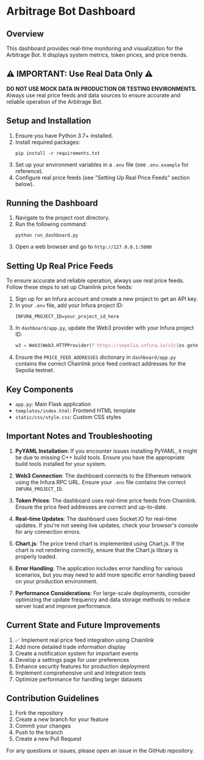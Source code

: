 # Arbitrage Bot Dashboard

## Overview
This dashboard provides real-time monitoring and visualization for the Arbitrage Bot. It displays system metrics, token prices, and price trends.

## ⚠️ IMPORTANT: Use Real Data Only ⚠️
**DO NOT USE MOCK DATA IN PRODUCTION OR TESTING ENVIRONMENTS.**
Always use real price feeds and data sources to ensure accurate and reliable operation of the Arbitrage Bot.

## Setup and Installation

1. Ensure you have Python 3.7+ installed.
2. Install required packages:
   ```
   pip install -r requirements.txt
   ```
3. Set up your environment variables in a `.env` file (see `.env.example` for reference).
4. Configure real price feeds (see "Setting Up Real Price Feeds" section below).

## Running the Dashboard

1. Navigate to the project root directory.
2. Run the following command:
   ```
   python run_dashboard.py
   ```
3. Open a web browser and go to `http://127.0.0.1:5000`

## Setting Up Real Price Feeds

To ensure accurate and reliable operation, always use real price feeds. Follow these steps to set up Chainlink price feeds:

1. Sign up for an Infura account and create a new project to get an API key.
2. In your `.env` file, add your Infura project ID:
   ```
   INFURA_PROJECT_ID=your_project_id_here
   ```
3. In `dashboard/app.py`, update the Web3 provider with your Infura project ID:
   ```python
   w3 = Web3(Web3.HTTPProvider(f'https://sepolia.infura.io/v3/{os.getenv("INFURA_PROJECT_ID")}'))
   ```
4. Ensure the `PRICE_FEED_ADDRESSES` dictionary in `dashboard/app.py` contains the correct Chainlink price feed contract addresses for the Sepolia testnet.

## Key Components

- `app.py`: Main Flask application
- `templates/index.html`: Frontend HTML template
- `static/css/style.css`: Custom CSS styles

## Important Notes and Troubleshooting

1. **PyYAML Installation**: If you encounter issues installing PyYAML, it might be due to missing C++ build tools. Ensure you have the appropriate build tools installed for your system.

2. **Web3 Connection**: The dashboard connects to the Ethereum network using the Infura RPC URL. Ensure your `.env` file contains the correct `INFURA_PROJECT_ID`.

3. **Token Prices**: The dashboard uses real-time price feeds from Chainlink. Ensure the price feed addresses are correct and up-to-date.

4. **Real-time Updates**: The dashboard uses Socket.IO for real-time updates. If you're not seeing live updates, check your browser's console for any connection errors.

5. **Chart.js**: The price trend chart is implemented using Chart.js. If the chart is not rendering correctly, ensure that the Chart.js library is properly loaded.

6. **Error Handling**: The application includes error handling for various scenarios, but you may need to add more specific error handling based on your production environment.

7. **Performance Considerations**: For large-scale deployments, consider optimizing the update frequency and data storage methods to reduce server load and improve performance.

## Current State and Future Improvements

1. ✅ Implement real price feed integration using Chainlink
2. Add more detailed trade information display
3. Create a notification system for important events
4. Develop a settings page for user preferences
5. Enhance security features for production deployment
6. Implement comprehensive unit and integration tests
7. Optimize performance for handling larger datasets

## Contribution Guidelines

1. Fork the repository
2. Create a new branch for your feature
3. Commit your changes
4. Push to the branch
5. Create a new Pull Request

For any questions or issues, please open an issue in the GitHub repository.
